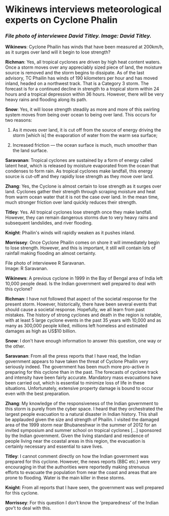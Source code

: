 <h1>Wikinews interviews meteorological experts on Cyclone Phalin </h1>

<h3><i>File photo of interviewee David Titley. Image: David Titley.</i></h3>

**Wikinews**: Cyclone Phailin has winds that have been measured at 200km/h, as it surges over land will it begin to lose strength?

**Richman**: Yes, all tropical cyclones are driven by high heat content waters. Once a storm moves over any appreciably sized piece of land, the moisture source is removed and the storm begins to dissipate. As of the last advisory, TC Phailin has winds of 190 kilometers per hour and has moved inland, headed on a northwest track. That is a Category 3 storm. The forecast is for a continued decline in strength to a tropical storm within 24 hours and a tropical depression within 36 hours. However, there will be very heavy rains and flooding along its path.

**Snow**: Yes, it will loose strength steadily as more and more of this swirling system moves from being over ocean to being over land. This occurs for two reasons:  

1) As it moves over land, it is cut off from the source of energy driving the storm \[which is\] the evaporation of water from the warm sea surface;  

2) Increased friction — the ocean surface is much, much smoother than the land surface.

**Saravanan**: Tropical cyclones are sustained by a form of energy called latent heat, which is released by moisture evaporated from the ocean that condenses to form rain. As tropical cyclones make landfall, this energy source is cut-off and they rapidly lose strength as they move over land.

**Zhang**: Yes, the Cyclone is almost certain to lose strength as it surges over land. Cyclones gather their strength through scraping moisture and heat from warm ocean water that it is not the case over land. In the mean time, much stronger friction over land quickly reduces their strength.

**Titley**: Yes. All tropical cyclones lose strength once they make landfall. However, they can remain dangerous storms due to very heavy rains and subsequent landslides, and river flooding.

**Knight**: Phailin's winds will rapidly weaken as it pushes inland.

**Morrissey**: Once Cyclone Phailin comes on shore it will immediately begin to lose strength. However, and this is important, it still will contain lots of rainfall making flooding an almost certainty.

File photo of interviewee R Saravanan.  
Image: R Saravanan.

**Wikinews**: A previous cyclone in 1999 in the Bay of Bengal area of India left 10,000 people dead. Is the Indian government well prepared to deal with this cyclone?

**Richman**: I have not followed that aspect of the societal response for the present storm. However, historically, there have been several events that should cause a societal response. Hopefully, we all learn from past mistakes. The history of strong cyclones and death in the region is notable, with at least 5 large cyclone events in the past 35 years with 10,000 and as many as 300,000 people killed, millions left homeless and estimated damages as high as US$10 billion.

**Snow**: I don't have enough information to answer this question, one way or the other.

**Saravanan**: From all the press reports that I have read, the Indian government appears to have taken the threat of Cyclone Phailin very seriously indeed. The government has been much more pro-active in preparing for this cyclone than in the past. The forecasts of cyclone track and intensity have been fairly accurate. Mandatory mass evacuations have been carried out, which is essential to minimize loss of life in these situations. Unfortunately, extensive property damage is bound to occur even with the best preparation.

**Zhang**: My knowledge of the responsiveness of the Indian government to this storm is purely from the cyber space. I heard that they orchestrated the largest people evacuation to a natural disaster in Indian history. This shall be applauded given the size and strength of Phailin. I visited the damaged area of the 1999 storm near Bhubaneshwar in the summer of 2012 for an invited symposium and summer school on tropical cyclones \[...\] sponsored by the Indian government. Given the living standard and residence of people living near the coastal areas in this region, the evacuation is certainly necessary and essential to save lives.

**Titley**: I cannot comment directly on how the Indian government was prepared for this cyclone. However, the news reports (BBC etc.) were very encouraging in that the authorities were reportedly making strenuous efforts to evacuate the population from near the coast and areas that are prone to flooding. Water is the main killer in these storms.

**Knight**: From all reports that I have seen, the government was well prepared for this cyclone.

**Morrissey**: For this question I don’t know the ‘preparedness’ of the Indian gov’t to deal with this.
